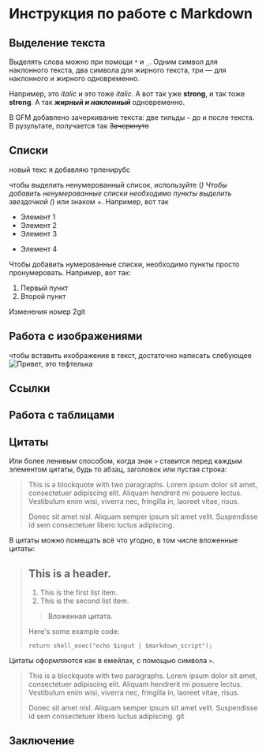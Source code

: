 # Инструкция по работе с Markdown


## Выделение текста
Выделять слова можно при помощи `*` и `_`. Одним символ для наклонного текста, два символа для жирного текста, три — для наклонного и жирного одновременно.

Например, это _italic_ и это тоже *italic*. А вот так уже __strong__, и так тоже **strong**. А так ***жирный и наклонный*** одновременно.

В GFM добавлено зачеркивание текста: две тильды `~` до и после текста.
В рузультате, получается так
~~Зачеркнуто~~



## Списки
новый текс я добавляю
трпенирубс

чтобы выделить ненумерованный список, используйте (*)
Чтобы добавить ненумерованные списки необходимо пункты выделить звездочкой (*) или знаком +. Например, вот так
* Элемент 1
* Элемент 2
* Элемент 3
+ Элемент 4

Чтобы добавить нумерованные списки, необходимо пункты просто пронумеровать. Например, вот так:
1. Первый пункт
2. Второй пункт

Изменения номер 2git
## Работа с изображениями
чтобы вставить ихображение в текст, достаточно написать слебующее ![Привет, это тефтелька](art.jpg)

## Ссылки


## Работа с таблицами


## Цитаты
Или более ленивым способом, когда знак `>` ставится перед каждым элементом цитаты, будь то абзац, заголовок или пустая строка:

> This is a blockquote with two paragraphs. Lorem ipsum dolor sit amet,
consectetuer adipiscing elit. Aliquam hendrerit mi posuere lectus.
Vestibulum enim wisi, viverra nec, fringilla in, laoreet vitae, risus.
>
> Donec sit amet nisl. Aliquam semper ipsum sit amet velit. Suspendisse
id sem consectetuer libero luctus adipiscing.

В цитаты можно помещать всё что угодно, в том числе вложенные цитаты:

> ## This is a header.
>
> 1.   This is the first list item.
> 2.   This is the second list item.
>
> > Вложенная цитата.
>
> Here's some example code:
>
>     return shell_exec("echo $input | $markdown_script");
Цитаты оформляются как в емейлах, с помощью символа `>`.

> This is a blockquote with two paragraphs. Lorem ipsum dolor sit amet,
> consectetuer adipiscing elit. Aliquam hendrerit mi posuere lectus.
> Vestibulum enim wisi, viverra nec, fringilla in, laoreet vitae, risus.
>
> Donec sit amet nisl. Aliquam semper ipsum sit amet velit. Suspendisse
> id sem consectetuer libero luctus adipiscing.
git
## Заключение